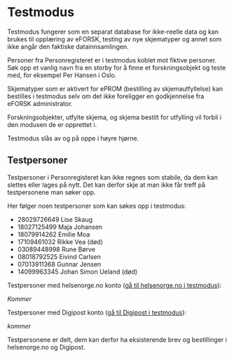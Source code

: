 # Testmodus

Testmodus fungerer som en separat database for ikke-reelle data og kan brukes til opplæring av eFORSK, testing av nye skjematyper og annet som ikke angår den faktiske datainnsamlingen.

Personer fra Personregisteret er i testmodus koblet mot fiktive personer. 
Søk opp et vanlig navn fra en storby for å finne et forskningsobjekt og teste med, for eksempel Per Hansen i Oslo.

Skjematyper som er aktivert for ePROM (bestilling av skjemautfyllelse) kan bestilles i testmodus selv om det ikke foreligger en godkjennelse fra eFORSK administrator.

Forskningsobjekter, utfylte skjema, og skjema bestilt for utfylling vil forbli i den modusen de er opprettet i.

Testmodus slås av og på oppe i høyre hjørne.

## Testpersoner

Testpersoner i Personregisteret kan ikke regnes som stabile, da dem kan slettes eller lages på nytt. Det kan derfor skje at man ikke får treff på testpersonene man søker opp.

Her følger noen testpersoner som kan søkes opp i testmodus:

* 28029726649 Lise Skaug
* 18027125499 Maja Johansen
* 18079914262 Emilie Moa
* 17109461032 Rikke Vea (død)
* 03089448998 Rune Børve
* 08018792525 Eivind Carlsen
* 07013911368 Gunnar Jensen
* 14099963345 Johan Simon Ueland (død)

Testpersoner med helsenorge.no konto (<a href="https://minhelse.hn2.test.nhn.no/" target="_blank">gå til helsenorge.no i testmodus</a>):

*Kommer*

Testpersoner med Digipost konto (<a href="https://www.difitest.digipost.no/" target="_blank">gå til Digipost i testmodus</a>):

*kommer*

Testpersonene er delt, dem kan derfor ha eksisterende brev og bestillinger i helsenorge.no og Digipost.
